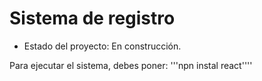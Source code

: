 <h1>Sistema de registro</h1> 

- Estado del proyecto: En construcción.

Para ejecutar el sistema, debes poner:
'''npn instal react''''
